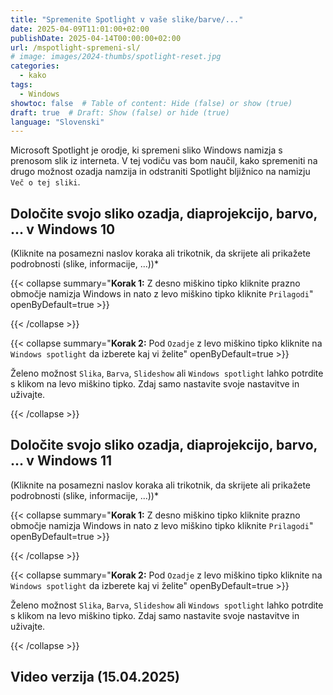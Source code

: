```yaml
---
title: "Spremenite Spotlight v vaše slike/barve/..."
date: 2025-04-09T11:01:00+02:00
publishDate: 2025-04-14T00:00:00+02:00
url: /mspotlight-spremeni-sl/
# image: images/2024-thumbs/spotlight-reset.jpg
categories: 
  - kako
tags: 
  - Windows
showtoc: false  # Table of content: Hide (false) or show (true)
draft: true  # Draft: Show (false) or hide (true)
language: "Slovenski"
---
```


Microsoft Spotlight je orodje, ki spremeni sliko Windows namizja s prenosom slik iz interneta. V tej vodiču vas bom naučil, kako spremeniti na drugo možnost ozadja namzija in odstraniti Spotlight bljižnico na namizju `Več o tej sliki`.

## Določite svojo sliko ozadja, diaprojekcijo, barvo, ... v Windows 10

(Kliknite na posamezni naslov koraka ali trikotnik, da skrijete ali prikažete podrobnosti (slike, informacije, ...))*

{{< collapse summary="**Korak 1:** Z desno miškino tipko kliknite prazno območje namizja Windows in nato z levo miškino tipko kliknite `Prilagodi`" openByDefault=true >}}

 

{{< /collapse >}}

{{< collapse summary="**Korak 2:** Pod `Ozadje` z levo miškino tipko kliknite na `Windows spotlight` da izberete kaj vi želite" openByDefault=true >}}

 Želeno možnost `Slika`, `Barva`, `Slideshow` ali `Windows spotlight` lahko potrdite s klikom na levo miškino tipko. Zdaj samo nastavite svoje nastavitve in uživajte.

{{< /collapse >}}

## Določite svojo sliko ozadja, diaprojekcijo, barvo, ... v Windows 11

(Kliknite na posamezni naslov koraka ali trikotnik, da skrijete ali prikažete podrobnosti (slike, informacije, ...))*

{{< collapse summary="**Korak 1:** Z desno miškino tipko kliknite prazno območje namizja Windows in nato z levo miškino tipko kliknite `Prilagodi`" openByDefault=true >}}

 

{{< /collapse >}}

{{< collapse summary="**Korak 2:** Pod `Ozadje` z levo miškino tipko kliknite na `Windows spotlight` da izberete kaj vi želite" openByDefault=true >}}

 Želeno možnost `Slika`, `Barva`, `Slideshow` ali `Windows spotlight` lahko potrdite s klikom na levo miškino tipko. Zdaj samo nastavite svoje nastavitve in uživajte.

{{< /collapse >}}

## Video verzija (15.04.2025)
<!--
{{< youtube "" >}}
-->